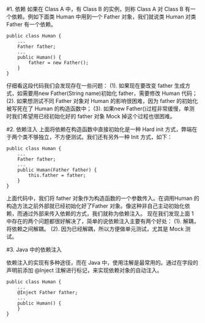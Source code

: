 #1. 依赖
如果在 Class A 中，有 Class B 的实例，则称 Class A 对 Class B 有一个依赖。例如下面类 Human 中用到一个 Father 对象，我们就说类 Human 对类 Father 有一个依赖。

    public class Human {
        ...
        Father father;
        ...
        public Human() {
            father = new Father();
        }
    }

仔细看这段代码我们会发现存在一些问题：
(1). 如果现在要改变 father 生成方式，如需要用new Father(String name)初始化 father，需要修改 Human 代码；
(2). 如果想测试不同 Father 对象对 Human 的影响很困难，因为 father 的初始化被写死在了 Human 的构造函数中；
(3). 如果new Father()过程非常缓慢，单测时我们希望用已经初始化好的 father 对象 Mock 掉这个过程也很困难。

#2. 依赖注入
上面将依赖在构造函数中直接初始化是一种 Hard init 方式，弊端在于两个类不够独立，不方便测试。我们还有另外一种 Init 方式，如下：

    public class Human {
        ...
        Father father;
        ...
        public Human(Father father) {
            this.father = father;
        }
    }

上面代码中，我们将 father 对象作为构造函数的一个参数传入。在调用Human 的构造方法之前外部就已经初始化好了Father 对象。像这种非自己主动初始化依赖，而通过外部来传入依赖的方式，我们就称为依赖注入。
现在我们发现上面 1 中存在的两个问题都很好解决了，简单的说依赖注入主要有两个好处：
(1). 解耦，将依赖之间解耦。
(2). 因为已经解耦，所以方便做单元测试，尤其是 Mock 测试。

#3. Java 中的依赖注入

依赖注入的实现有多种途径，而在 Java 中，使用注解是最常用的。通过在字段的声明前添加 @Inject 注解进行标记，来实现依赖对象的自动注入。

    public class Human {
        ...
        @Inject Father father;
        ...
        public Human() {
        }
    }



















